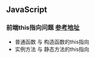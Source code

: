 ## JavaScript

### 前端this指向问题 [参考地址](https://blog.csdn.net/qq_41499782/article/details/113069837)
- 普通函数 与 构造函数的this指向
- 实例方法 与 静态方法的this指向
